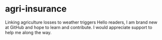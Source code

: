 # agri-insurance
Linking agriculture losses to weather triggers
Hello readers,
I am brand new at GitHub and hope to learn and contribute.
I would appreciate support to help me along the way.
